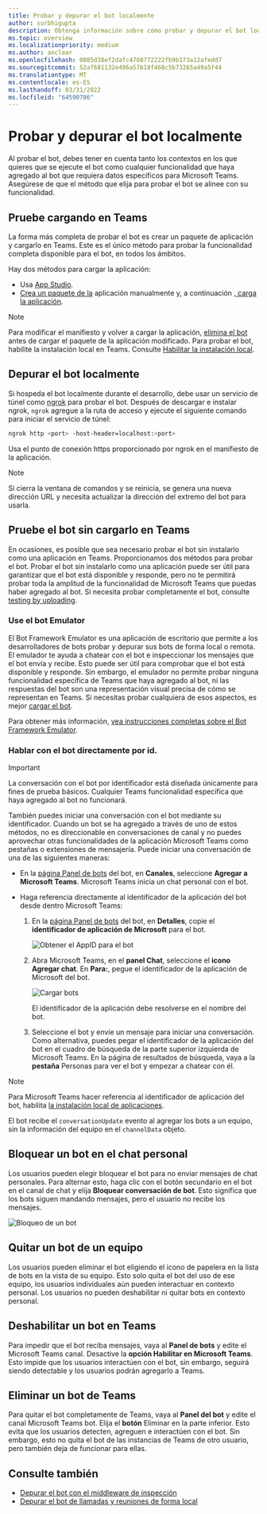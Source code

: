 ```yaml
---
title: Probar y depurar el bot localmente
author: surbhigupta
description: Obtenga información sobre cómo probar y depurar el bot localmente con un IDE en un entorno de Teams mediante la instalación local, fuera de Teams mediante el emulador bot y hablando directamente con el bot.
ms.topic: overview
ms.localizationpriority: medium
ms.author: anclear
ms.openlocfilehash: 0085d38ef2dafc4708772222fb9b173a12afedd7
ms.sourcegitcommit: 52af681132e496a57b18f468c5b73265a49a5f44
ms.translationtype: MT
ms.contentlocale: es-ES
ms.lasthandoff: 03/31/2022
ms.locfileid: "64590706"
---
```

# <a name="test-and-debug-your-bot-locally"></a>Probar y depurar el bot localmente

Al probar el bot, debes tener en cuenta tanto los contextos en los que quieres que se ejecute el bot como cualquier funcionalidad que haya agregado al bot que requiera datos específicos para Microsoft Teams. Asegúrese de que el método que elija para probar el bot se alinee con su funcionalidad.

## <a name="test-by-uploading-to-teams"></a>Pruebe cargando en Teams

La forma más completa de probar el bot es crear un paquete de aplicación y cargarlo en Teams. Este es el único método para probar la funcionalidad completa disponible para el bot, en todos los ámbitos.

Hay dos métodos para cargar la aplicación:

* Usa [App Studio](~/concepts/build-and-test/app-studio-overview.md).
* [Crea un paquete de la](~/concepts/build-and-test/apps-package.md) aplicación manualmente y, a continuación [, carga la aplicación](~/concepts/deploy-and-publish/apps-upload.md).

> [!NOTE]
> Para modificar el manifiesto y volver a cargar la aplicación, [elimina el bot](#delete-a-bot-from-teams) antes de cargar el paquete de la aplicación modificado.
> Para probar el bot, habilite la instalación local en Teams. Consulte [Habilitar la instalación local](/microsoftteams/platform/concepts/build-and-test/prepare-your-o365-tenant#enable-custom-teams-apps-and-turn-on-custom-app-uploading).

## <a name="debug-your-bot-locally"></a>Depurar el bot localmente

Si hospeda el bot localmente durante el desarrollo, debe usar un servicio de túnel como [ngrok](https://ngrok.com/) para probar el bot. Después de descargar e instalar ngrok, `ngrok` agregue a la ruta de acceso y ejecute el siguiente comando para iniciar el servicio de túnel:

```bash
ngrok http <port> -host-header=localhost:<port>
```

Usa el punto de conexión https proporcionado por ngrok en el manifiesto de la aplicación.

> [!NOTE]
> Si cierra la ventana de comandos y se reinicia, se genera una nueva dirección URL y necesita actualizar la dirección del extremo del bot para usarla.

## <a name="test-your-bot-without-uploading-to-teams"></a>Pruebe el bot sin cargarlo en Teams

En ocasiones, es posible que sea necesario probar el bot sin instalarlo como una aplicación en Teams. Proporcionamos dos métodos para probar el bot. Probar el bot sin instalarlo como una aplicación puede ser útil para garantizar que el bot está disponible y responde, pero no te permitirá probar toda la amplitud de la funcionalidad de Microsoft Teams que puedas haber agregado al bot. Si necesita probar completamente el bot, consulte [testing by uploading](#test-by-uploading-to-teams).

### <a name="use-the-bot-emulator"></a>Use el bot Emulator

El Bot Framework Emulator es una aplicación de escritorio que permite a los desarrolladores de bots probar y depurar sus bots de forma local o remota. El emulador te ayuda a chatear con el bot e inspeccionar los mensajes que el bot envía y recibe. Esto puede ser útil para comprobar que el bot está disponible y responde. Sin embargo, el emulador no permite probar ninguna funcionalidad específica de Teams que haya agregado al bot, ni las respuestas del bot son una representación visual precisa de cómo se representan en Teams. Si necesitas probar cualquiera de esos aspectos, es mejor [cargar el bot](#test-by-uploading-to-teams).

Para obtener más información, [vea instrucciones completas sobre el Bot Framework Emulator](/azure/bot-service/bot-service-debug-emulator?view=azure-bot-service-4.0&preserve-view=true).

### <a name="talk-to-your-bot-directly-by-id"></a>Hablar con el bot directamente por id.

> [!Important]
> La conversación con el bot por identificador está diseñada únicamente para fines de prueba básicos. Cualquier Teams funcionalidad específica que haya agregado al bot no funcionará.

También puedes iniciar una conversación con el bot mediante su identificador. Cuando un bot se ha agregado a través de uno de estos métodos, no es direccionable en conversaciones de canal y no puedes aprovechar otras funcionalidades de la aplicación Microsoft Teams como pestañas o extensiones de mensajería. Puede iniciar una conversación de una de las siguientes maneras:

* En la [página Panel de bots](https://dev.botframework.com/bots) del bot, en **Canales**, seleccione **Agregar a Microsoft Teams**. Microsoft Teams inicia un chat personal con el bot.

* Haga referencia directamente al identificador de la aplicación del bot desde dentro Microsoft Teams:
   1. En la [página Panel de bots](https://dev.botframework.com/bots) del bot, en **Detalles**, copie el **identificador de aplicación de Microsoft** para el bot.
  
      ![Obtener el AppID para el bot](~/assets/images/bots_appid_botframework.png)
  
   2. Abra Microsoft Teams, en el **panel Chat**, seleccione el **icono Agregar chat**. En **Para:**, pegue el identificador de la aplicación de Microsoft del bot.
  
      ![Cargar bots](~/assets/images/bots_uploading.png)

      El identificador de la aplicación debe resolverse en el nombre del bot.

   3. Seleccione el bot y envíe un mensaje para iniciar una conversación.
      Como alternativa, puedes pegar el identificador de la aplicación del bot en el cuadro de búsqueda de la parte superior izquierda de Microsoft Teams. En la página de resultados de búsqueda, vaya a la **pestaña** Personas para ver el bot y empezar a chatear con él.

> [!Note]
> Para Microsoft Teams hacer referencia al identificador de aplicación del bot, habilita [la instalación local de aplicaciones](/microsoftteams/platform/concepts/build-and-test/prepare-your-o365-tenant#enable-custom-teams-apps-and-turn-on-custom-app-uploading).

El bot recibe el `conversationUpdate` evento al agregar los bots a un equipo, sin la información del equipo en el `channelData` objeto.

## <a name="block-a-bot-in-personal-chat"></a>Bloquear un bot en el chat personal

Los usuarios pueden elegir bloquear el bot para no enviar mensajes de chat personales. Para alternar esto, haga clic con el botón secundario en el bot en el canal de chat y elija **Bloquear conversación de bot**. Esto significa que los bots siguen mandando mensajes, pero el usuario no recibe los mensajes.

![Bloqueo de un bot](~/assets/images/bots/botdisable.png)

## <a name="remove-a-bot-from-a-team"></a>Quitar un bot de un equipo

Los usuarios pueden eliminar el bot eligiendo el icono de papelera en la lista de bots en la vista de su equipo. Esto solo quita el bot del uso de ese equipo, los usuarios individuales aún pueden interactuar en contexto personal. Los usuarios no pueden deshabilitar ni quitar bots en contexto personal.

## <a name="disable-a-bot-in-teams"></a>Deshabilitar un bot en Teams

Para impedir que el bot reciba mensajes, vaya al **Panel de bots** y edite el Microsoft Teams canal. Desactive la **opción Habilitar en Microsoft Teams**. Esto impide que los usuarios interactúen con el bot, sin embargo, seguirá siendo detectable y los usuarios podrán agregarlo a Teams.

## <a name="delete-a-bot-from-teams"></a>Eliminar un bot de Teams

Para quitar el bot completamente de Teams, vaya al **Panel del bot** y edite el canal Microsoft Teams bot. Elija el **botón** Eliminar en la parte inferior. Esto evita que los usuarios detecten, agreguen e interactúen con el bot. Sin embargo, esto no quita el bot de las instancias de Teams de otro usuario, pero también deja de funcionar para ellas.

## <a name="see-also"></a>Consulte también

* [Depurar el bot con el middleware de inspección](/azure/bot-service/bot-service-debug-inspection-middleware)
* [Depurar el bot de llamadas y reuniones de forma local](~/bots/calls-and-meetings/debugging-local-testing-calling-meeting-bots.md)
